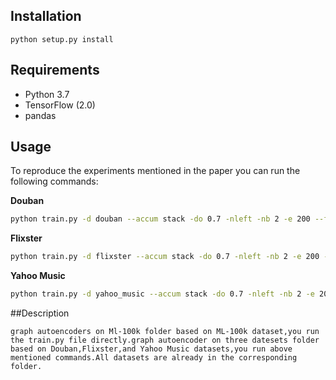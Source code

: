 
## Installation

```python setup.py install```

## Requirements

  * Python 3.7
  * TensorFlow (2.0)
  * pandas


## Usage

To reproduce the experiments mentioned in the paper you can run the following commands:


**Douban**
```bash
python train.py -d douban --accum stack -do 0.7 -nleft -nb 2 -e 200 --features --feat_hidden 64 --testing 
```

**Flixster**
```bash
python train.py -d flixster --accum stack -do 0.7 -nleft -nb 2 -e 200 --features --feat_hidden 64 --testing
```

**Yahoo Music**
```bash
python train.py -d yahoo_music --accum stack -do 0.7 -nleft -nb 2 -e 200 --features --feat_hidden 64 --testing
```
##Description
```
graph autoencoders on Ml-100k folder based on ML-100k dataset,you run the train.py file directly.graph autoencoder on three datesets folder based on Douban,Flixster,and Yahoo Music datasets,you run above mentioned commands.All datasets are already in the corresponding folder.
```


